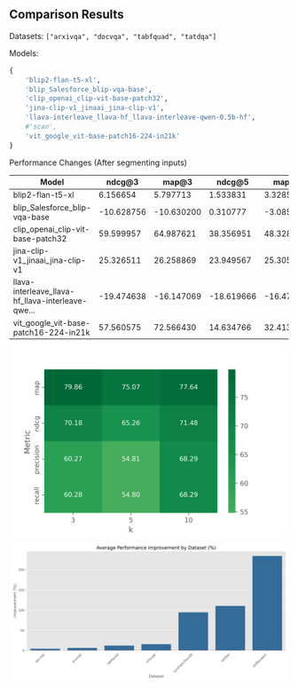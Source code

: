 ## Comparison Results

Datasets: `["arxivqa", "docvqa", "tabfquad", "tatdqa"]`

Models: 

```python
{
    'blip2-flan-t5-xl',
    'blip_Salesforce_blip-vqa-base',
    'clip_openai_clip-vit-base-patch32',
    'jina-clip-v1_jinaai_jina-clip-v1',
    'llava-interleave_llava-hf_llava-interleave-qwen-0.5b-hf',
    #'scan',
    'vit_google_vit-base-patch16-224-in21k'
}
```

Performance Changes (After segmenting inputs)

| Model                                             | ndcg@3     | map@3      | ndcg@5     | map@5      | ndcg@10   | map@10     |
| ------------------------------------------------- | ---------- | ---------- | ---------- | ---------- | --------- | ---------- |
| blip2-flan-t5-xl                                  | 6.156654   | 5.797713   | 1.533831   | 3.328519   | 11.064579 | 8.373990   |
| blip_Salesforce_blip-vqa-base                     | -10.628756 | -10.630200 | 0.310777   | -3.085420  | -7.624803 | -6.972214  |
| clip_openai_clip-vit-base-patch32                 | 59.599957  | 64.987621  | 38.356951  | 48.328693  | 33.550816 | 43.599565  |
| jina-clip-v1_jinaai_jina-clip-v1                  | 25.326511  | 26.258869  | 23.949567  | 25.305822  | 21.521162 | 24.111294  |
| llava-interleave_llava-hf_llava-interleave-qwe... | -19.474638 | -16.147069 | -18.619666 | -16.479845 | -8.349648 | -10.328760 |
| vit_google_vit-base-patch16-224-in21k             | 57.560575  | 72.566430  | 14.634766  | 32.413363  | 19.540038 | 31.289937  |

![improvement-heatmap](../figs/exp2/improvement-heatmap.png)

![improvement-heatmap](../figs/exp2/improvement-by-datasets.png)
